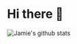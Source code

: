 # Hi there :wave: 

![Jamie's github stats](https://github-readme-stats.vercel.app/api?username=itzjamie96&hide=contribs,prs&count_private=true&show_icons=true&theme=buefy)
  


